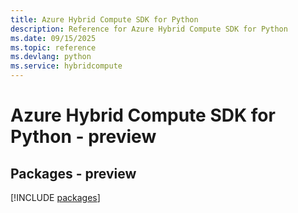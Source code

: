 ```yaml
---
title: Azure Hybrid Compute SDK for Python
description: Reference for Azure Hybrid Compute SDK for Python
ms.date: 09/15/2025
ms.topic: reference
ms.devlang: python
ms.service: hybridcompute
---
```

# Azure Hybrid Compute SDK for Python - preview
## Packages - preview
[!INCLUDE [packages](hybrid-compute-index.md)]